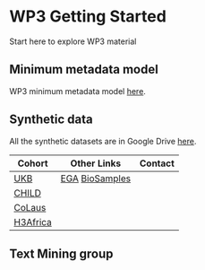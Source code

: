 # WP3 Getting Started
Start here to explore WP3 material

## Minimum metadata model
WP3 minimum metadata model [here](https://docs.google.com/spreadsheets/d/1ZXqTMIhFtGOaodw7Fns5YghvY_pWos-RuSa2BFnO5l4/edit#gid=0). 

## Synthetic data
All the synthetic datasets are in Google Drive [here](https://drive.google.com/drive/u/1/folders/1N6Baa7HqA_MJWLFGhB1cVt3Q4XJwPOHS). 

| Cohort  | Other Links | Contact |
| ------  | ----------- | ------- |
| [UKB](https://drive.google.com/drive/u/1/folders/1uEy6C_owT6Lh1gBWHs-MvA4nS_9TAdLK) | [EGA](https://ega-archive.org/datasets/EGAD00001006673) [BioSamples](https://wwwdev.ebi.ac.uk/biosamples/samples?filter=attr:project:UKB_SYNTHETIC_DATA) |  |  
| [CHILD](https://drive.google.com/drive/u/1/folders/1z93Upf5SUz36DaPcUPgWZXwrv6TUqzR3) |  |  |  
| [CoLaus](https://drive.google.com/drive/u/1/folders/1sjBNjx_LVeqYqAmxbGsaNmQIJ5mcI6ye) |  |  |  
| [H3Africa](https://drive.google.com/drive/u/1/folders/1pJoMvK-HBnMqoOTxGqkvenUVTeiQ0z8M) |  |  |  

## Text Mining group

